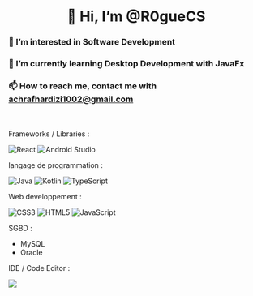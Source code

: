 <h1 align="center"> 👋 Hi, I’m @R0gueCS </h1>
<h3 > 👀 I’m interested in Software Development </h1>
<h3 > 🌱 I’m currently learning Desktop Development with JavaFx </h1>
<h3 > 📫 How to reach me, contact me with <a href="achrafhardizi1002@gmail.com ">achrafhardizi1002@gmail.com </a> </h1>
<br>
<br>
Frameworks / Libraries :     

![React](https://img.shields.io/badge/angular-%23007FCC.svg?style=for-the-badge&logo=react&logoColor=white)
![Android Studio](https://img.shields.io/badge/android-%23E34F26.svg?style=for-the-badge&logo=android&logoColor=white)
     <p>langage de programmation : </p>
     
![Java](https://img.shields.io/badge/java-%23ED8B00.svg?style=for-the-badge&logo=jee&logoColor=white)
![Kotlin](https://img.shields.io/badge/kotlin-%50ED8B00.svg?style=for-the-badge&logo=kotlin&logoColor=white)
![TypeScript](https://img.shields.io/badge/typescript-%23007ACC.svg?style=for-the-badge&logo=typescript&logoColor=white)
     <p>Web developpement :</p>          
     
![CSS3](https://img.shields.io/badge/css3-%231572B6.svg?style=for-the-badge&logo=css3&logoColor=white)
![HTML5](https://img.shields.io/badge/html5-%23E34F26.svg?style=for-the-badge&logo=html5&logoColor=white)
![JavaScript](https://img.shields.io/badge/javascript-%23323330.svg?style=for-the-badge&logo=javascript&logoColor=%23F7DF1E)
     <p>SGBD :</p>          
<ul>
     <li> MySQL </li>
     <li> Oracle </li>
</ul>
     <p>IDE / Code Editor :</p> 
     <img  src="https://img.shields.io/badge/Visual%20Studio%20Code-0078d7.svg?style=for-the-badge&logo=visual-studio-code&logoColor=white" />
